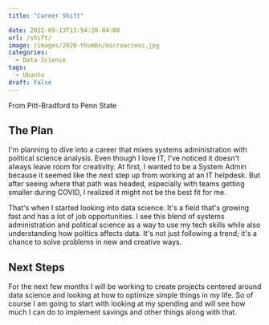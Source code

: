 ```yaml
---
title: "Career Shift"

date: 2021-09-13T13:54:20-04:00
url: /shift/
image: /images/2020-thumbs/microaccess.jpg
categories:
  - Data Science
tags:
  - Ubuntu
draft: False
---
```


From Pitt-Bradford to Penn State
<!--more-->

## The Plan

I'm planning to dive into a career that mixes systems administration with political science analysis. Even though I love IT, I've noticed it doesn't always leave room for creativity. At first, I wanted to be a System Admin because it seemed like the next step up from working at an IT helpdesk. But after seeing where that path was headed, especially with teams getting smaller during COVID, I realized it might not be the best fit for me.

That's when I started looking into data science. It's a field that's growing fast and has a lot of job opportunities. I see this blend of systems administration and political science as a way to use my tech skills while also understanding how politics affects data. It's not just following a trend; it's a chance to solve problems in new and creative ways.


## Next Steps

For the next few months I will be working to create projects centered around data science and looking at how to optimize simple things in my life. So of course I am going to start with looking at my spending and will see how much I can do to implement savings and other things along with that.
